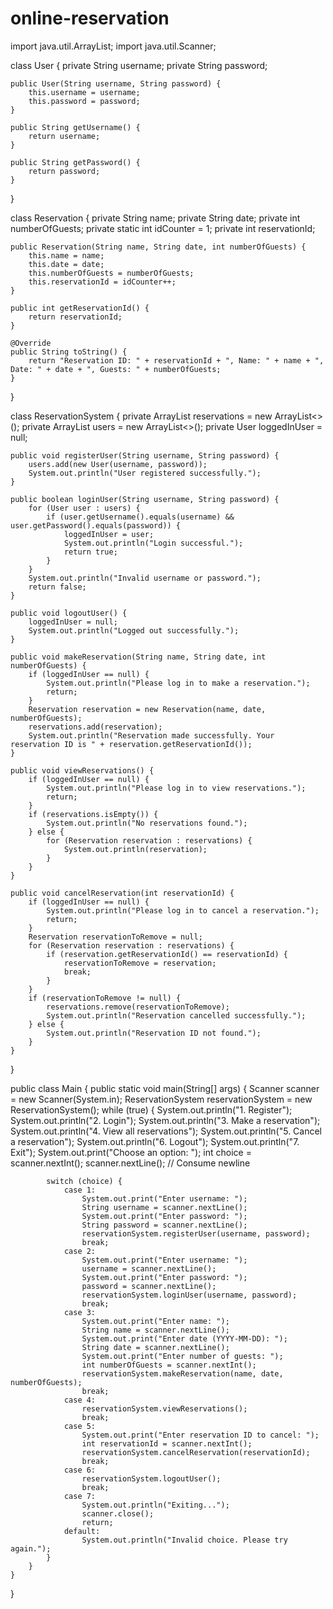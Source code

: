 # online-reservation
import java.util.ArrayList;
import java.util.Scanner;

class User {
    private String username;
    private String password;

    public User(String username, String password) {
        this.username = username;
        this.password = password;
    }

    public String getUsername() {
        return username;
    }

    public String getPassword() {
        return password;
    }
}

class Reservation {
    private String name;
    private String date;
    private int numberOfGuests;
    private static int idCounter = 1;
    private int reservationId;

    public Reservation(String name, String date, int numberOfGuests) {
        this.name = name;
        this.date = date;
        this.numberOfGuests = numberOfGuests;
        this.reservationId = idCounter++;
    }

    public int getReservationId() {
        return reservationId;
    }

    @Override
    public String toString() {
        return "Reservation ID: " + reservationId + ", Name: " + name + ", Date: " + date + ", Guests: " + numberOfGuests;
    }
}

class ReservationSystem {
    private ArrayList<Reservation> reservations = new ArrayList<>();
    private ArrayList<User> users = new ArrayList<>();
    private User loggedInUser = null;

    public void registerUser(String username, String password) {
        users.add(new User(username, password));
        System.out.println("User registered successfully.");
    }

    public boolean loginUser(String username, String password) {
        for (User user : users) {
            if (user.getUsername().equals(username) && user.getPassword().equals(password)) {
                loggedInUser = user;
                System.out.println("Login successful.");
                return true;
            }
        }
        System.out.println("Invalid username or password.");
        return false;
    }

    public void logoutUser() {
        loggedInUser = null;
        System.out.println("Logged out successfully.");
    }

    public void makeReservation(String name, String date, int numberOfGuests) {
        if (loggedInUser == null) {
            System.out.println("Please log in to make a reservation.");
            return;
        }
        Reservation reservation = new Reservation(name, date, numberOfGuests);
        reservations.add(reservation);
        System.out.println("Reservation made successfully. Your reservation ID is " + reservation.getReservationId());
    }

    public void viewReservations() {
        if (loggedInUser == null) {
            System.out.println("Please log in to view reservations.");
            return;
        }
        if (reservations.isEmpty()) {
            System.out.println("No reservations found.");
        } else {
            for (Reservation reservation : reservations) {
                System.out.println(reservation);
            }
        }
    }

    public void cancelReservation(int reservationId) {
        if (loggedInUser == null) {
            System.out.println("Please log in to cancel a reservation.");
            return;
        }
        Reservation reservationToRemove = null;
        for (Reservation reservation : reservations) {
            if (reservation.getReservationId() == reservationId) {
                reservationToRemove = reservation;
                break;
            }
        }
        if (reservationToRemove != null) {
            reservations.remove(reservationToRemove);
            System.out.println("Reservation cancelled successfully.");
        } else {
            System.out.println("Reservation ID not found.");
        }
    }
}

public class Main {
    public static void main(String[] args) {
        Scanner scanner = new Scanner(System.in);
        ReservationSystem reservationSystem = new ReservationSystem();
        while (true) {
            System.out.println("1. Register");
            System.out.println("2. Login");
            System.out.println("3. Make a reservation");
            System.out.println("4. View all reservations");
            System.out.println("5. Cancel a reservation");
            System.out.println("6. Logout");
            System.out.println("7. Exit");
            System.out.print("Choose an option: ");
            int choice = scanner.nextInt();
            scanner.nextLine();  // Consume newline

            switch (choice) {
                case 1:
                    System.out.print("Enter username: ");
                    String username = scanner.nextLine();
                    System.out.print("Enter password: ");
                    String password = scanner.nextLine();
                    reservationSystem.registerUser(username, password);
                    break;
                case 2:
                    System.out.print("Enter username: ");
                    username = scanner.nextLine();
                    System.out.print("Enter password: ");
                    password = scanner.nextLine();
                    reservationSystem.loginUser(username, password);
                    break;
                case 3:
                    System.out.print("Enter name: ");
                    String name = scanner.nextLine();
                    System.out.print("Enter date (YYYY-MM-DD): ");
                    String date = scanner.nextLine();
                    System.out.print("Enter number of guests: ");
                    int numberOfGuests = scanner.nextInt();
                    reservationSystem.makeReservation(name, date, numberOfGuests);
                    break;
                case 4:
                    reservationSystem.viewReservations();
                    break;
                case 5:
                    System.out.print("Enter reservation ID to cancel: ");
                    int reservationId = scanner.nextInt();
                    reservationSystem.cancelReservation(reservationId);
                    break;
                case 6:
                    reservationSystem.logoutUser();
                    break;
                case 7:
                    System.out.println("Exiting...");
                    scanner.close();
                    return;
                default:
                    System.out.println("Invalid choice. Please try again.");
            }
        }
    }
}

